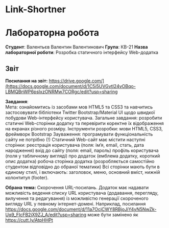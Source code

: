 # Link-Shortner

# Лабораторна робота

**Студент**: Валентьєв Валентин Валентинович 
**Група**: КВ-21
**Назва лабораторної роботи**: Розробка статичного інтерфейсу Web-додатка

## Звіт
**Посилання на звіт:** https://drive.google.com/](https://docs.google.com/document/d/1C5i5UVGvtI24vOBqo-LBMQBnWP6psIxzONRMw7CORgc/edit?usp=sharing

**Завдання**:  
Мета: ознайомитись із засобами мов HTML5 та CSS3 та навчитись застосовувати бібліотеки Twitter Bootstrap/Material UI щодо швидкої побудови Web-інтерфейсу користувача.
Загальне завдання: розробити статичні Web-сторінки додатку та перевірити коректне їх відображення на екранах різного розміру.
Інструменти розробки: мови HTML5, CSS3, фреймворк Bootstrap
Зауваження: програмувати функціональність сайту не потрібно (!)
Статичний Web-сайт має містити наступні сторінки:
реєстрація користувача (поля: ім’я, email, стать, дата народження)
вхід до сайту (поля: email, пароль)
профіль користувача (поля у табличному вигляді)
про додаток (емблема додатку, короткий опис додатка)
робоча сторінка додатка (розробляється самостійно студентом відповідно до обраної тематики)
Всі сторінки мають бути в єдиному стилі, і включають: заголовок, меню, основний вміст, нижній колонтитул (footer).


**Обрана тема:**
Скорочення URL-посилань. Додаток має надавати можливість ведення списку URL користувача (додавання, перегляду, вилучення та редагування) із можливістю генерації скороченого вигляду URL у певному інтернет-домені. Наприклад, посилання https://docs.google.com/document/d/11a7OcjCWY8RBjoJiY4yN5NwZk-Uq9_FIcFB2iX9ZJ_A/edit?usp=sharing може бути замінено як https://cutt.ly/AtpHHPt 
